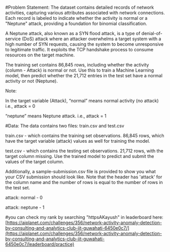 #Problem Statement:
The dataset contains detailed records of network activities, capturing various attributes associated with network connections. Each record is labeled to indicate whether the activity is normal or a "Neptune" attack, providing a foundation for binomial classification.

A Neptune attack, also known as a SYN flood attack, is a type of denial-of-service (DoS) attack where an attacker overwhelms a target system with a high number of SYN requests, causing the system to become unresponsive to legitimate traffic. It exploits the TCP handshake process to consume resources on the target machine.

The training set contains 86,845 rows, including whether the activity (column - Attack) is normal or not. Use this to train a Machine Learning model, then predict whether the 21,712 entries in the test set have a normal activity or not (Neptune).

Note: 

In the target variable (Attack), “normal” means normal activity (no attack) i.e., attack = 0

“neptune” means Neptune attack. i.e., attack = 1

#Data:
The data contains two files: train.csv and test.csv

train.csv - which contains the training set observations. 86,845 rows, which have the target variable (attack) values as well for training the model.

test.csv - which contains the testing set observations. 21,712 rows, with the target column missing. Use the trained model to predict and submit the values of the target column.


Additionally, a sample-submission.csv file is provided to show you what your CSV submission should look like. Note that the header has 'attack' for the column name and the number of rows is equal to the number of rows in the test set.

attack: normal - 0

attack: neptune - 1

#you can check my rank by searching "httpsAKayush" in leaderboard here:
[https://aiplanet.com/challenges/356/network-activity-anomaly-detection-by-consulting-and-analytics-club-iit-guwahati-6450e0c7/](https://aiplanet.com/challenges/356/network-activity-anomaly-detection-by-consulting-and-analytics-club-iit-guwahati-6450e0c7/leaderboard/practice)
